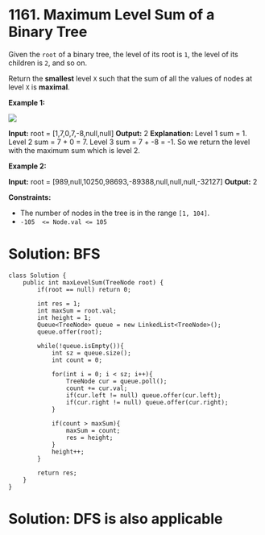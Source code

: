 # 1161. Maximum Level Sum of a Binary Tree
Given the  `root`  of a binary tree, the level of its root is  `1`, the level of its children is  `2`, and so on.

Return the  **smallest**  level  `X`  such that the sum of all the values of nodes at level  `X`  is  **maximal**.

**Example 1:**

![](https://assets.leetcode.com/uploads/2019/05/03/capture.JPG)

**Input:** root = [1,7,0,7,-8,null,null]
**Output:** 2
**Explanation:** 
Level 1 sum = 1.
Level 2 sum = 7 + 0 = 7.
Level 3 sum = 7 + -8 = -1.
So we return the level with the maximum sum which is level 2.

**Example 2:**

**Input:** root = [989,null,10250,98693,-89388,null,null,null,-32127]
**Output:** 2

**Constraints:**

-   The number of nodes in the tree is in the range  `[1, 104]`.
-   `-105  <= Node.val <= 105`

# Solution: BFS
```
class Solution {
    public int maxLevelSum(TreeNode root) {
        if(root == null) return 0;
        
        int res = 1;
        int maxSum = root.val;
        int height = 1;
        Queue<TreeNode> queue = new LinkedList<TreeNode>();
        queue.offer(root);
        
        while(!queue.isEmpty()){
            int sz = queue.size();
            int count = 0;
            
            for(int i = 0; i < sz; i++){
                TreeNode cur = queue.poll();
                count += cur.val;
                if(cur.left != null) queue.offer(cur.left);
                if(cur.right != null) queue.offer(cur.right);
            }
            
            if(count > maxSum){
                maxSum = count;
                res = height;
            }
            height++;
        }
        
        return res;
    }
}
```

# Solution: DFS is also applicable